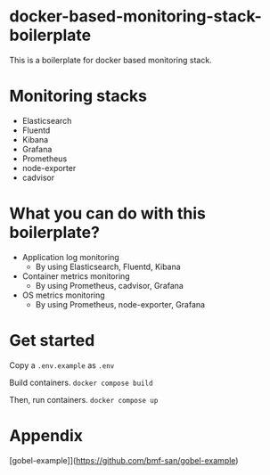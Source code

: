 # docker-based-monitoring-stack-boilerplate
This is a boilerplate for docker based monitoring stack.

# Monitoring stacks
- Elasticsearch
- Fluentd
- Kibana
- Grafana
- Prometheus
- node-exporter
- cadvisor

# What you can do with this boilerplate?
- Application log monitoring
  - By using Elasticsearch, Fluentd, Kibana
- Container metrics monitoring
  - By using Prometheus, cadvisor, Grafana
- OS metrics monitoring
  - By using Prometheus, node-exporter, Grafana

# Get started
Copy a `.env.example` as `.env`

Build containers.
`docker compose build`

Then, run containers.
`docker compose up`

# Appendix
[gobel-example]](https://github.com/bmf-san/gobel-example)